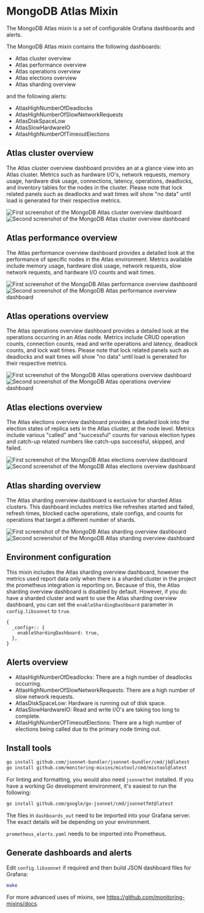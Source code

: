 # MongoDB Atlas Mixin
The MongoDB Atlas mixin is a set of configurable Grafana dashboards and alerts.

The MongoDB Atlas  mixin contains the following dashboards:

- Atlas cluster overview
- Atlas performance overview
- Atlas operations overview
- Atlas elections overview
- Atlas sharding overview

and the following alerts:

- AtlasHighNumberOfDeadlocks
- AtlasHighNumberOfSlowNetworkRequests
- AtlasDiskSpaceLow
- AtlasSlowHardwareIO
- AtlasHighNumberOfTimeoutElections

## Atlas cluster overview
The Atlas cluster overview dashboard provides an at a glance view into an Atlas cluster. Metrics such as hardware I/O's, network requests, memory usage, hardware disk usage, connections, latency, operations, deadlocks, and inventory tables for the nodes in the cluster. Please note that lock related panels such as deadlocks and wait times will show "no data" until load is generated for their respective metrics.

![First screenshot of the MongoDB Atlas cluster overview dashboard](https://storage.googleapis.com/grafanalabs-integration-assets/atlas-mongodb/screenshots/atlas-cluster-overview-1.png)
![Second screenshot of the MongoDB Atlas cluster overview dashboard](https://storage.googleapis.com/grafanalabs-integration-assets/atlas-mongodb/screenshots/atlas-cluster-overview-2.png)

## Atlas performance overview
The Atlas performance overview dashboard provides a detailed look at the performance of specific nodes in the Atlas environment. Metrics available include memory usage, hardware disk usage, network requests, slow network requests, and hardware I/O counts and wait times. 

![First screenshot of the MongoDB Atlas performance overview dashboard](https://storage.googleapis.com/grafanalabs-integration-assets/atlas-mongodb/screenshots/atlas-performance-overview-1.png)
![Second screenshot of the MongoDB Atlas performance overview dashboard](https://storage.googleapis.com/grafanalabs-integration-assets/atlas-mongodb/screenshots/atlas-performance-overview-2.png)

## Atlas operations overview
The Atlas operations overview dashboard provides a detailed look at the operations occurring in an Atlas node. Metrics include CRUD operation counts, connection counts, read and write operations and latency, deadlock counts, and lock wait times. Please note that lock related panels such as deadlocks and wait times will show "no data" until load is generated for their respective metrics.

![First screenshot of the MongoDB Atlas operations overview dashboard](https://storage.googleapis.com/grafanalabs-integration-assets/atlas-mongodb/screenshots/atlas-operations-overview-1.png)
![Second screenshot of the MongoDB Atlas operations overview dashboard](https://storage.googleapis.com/grafanalabs-integration-assets/atlas-mongodb/screenshots/atlas-operations-overview-2.png)

## Atlas elections overview
The Atlas elections overview dashboard provides a detailed look into the election states of replica sets in the Atlas cluster, at the node level. Metrics include various "called" and "successful" counts for various election types and catch-up related numbers like catch-ups successful, skipped, and failed.

![First screenshot of the MongoDB Atlas elections overview dashboard](https://storage.googleapis.com/grafanalabs-integration-assets/atlas-mongodb/screenshots/atlas-elections-overview-1.png)
![Second screenshot of the MongoDB Atlas elections overview dashboard](https://storage.googleapis.com/grafanalabs-integration-assets/atlas-mongodb/screenshots/atlas-elections-overview-2.png)

## Atlas sharding overview
The Atlas sharding overview dashboard is exclusive for sharded Atlas clusters. This dashboard includes metrics like refreshes started and failed, refresh times, blocked cache operations, stale configs, and counts for operations that target a different number of shards.

![First screenshot of the MongoDB Atlas sharding overview dashboard](https://storage.googleapis.com/grafanalabs-integration-assets/atlas-mongodb/screenshots/atlas-sharding-overview-1.png)
![Second screenshot of the MongoDB Atlas sharding overview dashboard](https://storage.googleapis.com/grafanalabs-integration-assets/atlas-mongodb/screenshots/atlas-sharding-overview-2.png)

## Environment configuration
This mixin includes the Atlas sharding overview dashboard, however the metrics used report data only when there is a sharded cluster in the project the prometheus integration is reporting on. Because of this, the Atlas sharding overview dashboard is disabled by default. However, if you do have a sharded cluster and want to use the Atlas sharding overview dashboard, you can set the `enableShardingDashboard` parameter in `config.libsonnet` to `true`.

```
{
  _config+:: {
    enableShardingDashboard: true,
  },
}
```

## Alerts overview

- AtlasHighNumberOfDeadlocks: There are a high number of deadlocks occurring.
- AtlasHighNumberOfSlowNetworkRequests: There are a high number of slow network requests.
- AtlasDiskSpaceLow: Hardware is running out of disk space.
- AtlasSlowHardwareIO: Read and write I/O's are taking too long to complete.
- AtlasHighNumberOfTimeoutElections: There are a high number of elections being called due to the primary node timing out.

## Install tools

```bash
go install github.com/jsonnet-bundler/jsonnet-bundler/cmd/jb@latest
go install github.com/monitoring-mixins/mixtool/cmd/mixtool@latest
```

For linting and formatting, you would also need `jsonnetfmt` installed. If you
have a working Go development environment, it's easiest to run the following:

```bash
go install github.com/google/go-jsonnet/cmd/jsonnetfmt@latest
```

The files in `dashboards_out` need to be imported
into your Grafana server. The exact details will be depending on your environment.

`prometheus_alerts.yaml` needs to be imported into Prometheus.

## Generate dashboards and alerts

Edit `config.libsonnet` if required and then build JSON dashboard files for Grafana:

```bash
make
```

For more advanced uses of mixins, see
https://github.com/monitoring-mixins/docs.